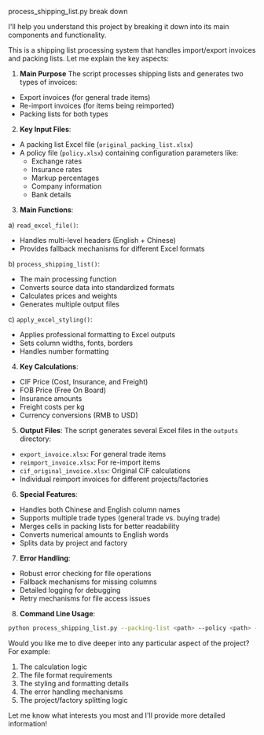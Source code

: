 process_shipping_list.py break down

I'll help you understand this project by breaking it down into its main components and functionality.

This is a shipping list processing system that handles import/export invoices and packing lists. Let me explain the key aspects:

1. **Main Purpose**
The script processes shipping lists and generates two types of invoices:
- Export invoices (for general trade items)
- Re-import invoices (for items being reimported)
- Packing lists for both types

2. **Key Input Files**:
- A packing list Excel file (`original_packing_list.xlsx`)
- A policy file (`policy.xlsx`) containing configuration parameters like:
  - Exchange rates
  - Insurance rates
  - Markup percentages
  - Company information
  - Bank details

3. **Main Functions**:

a) `read_excel_file()`: 
- Handles multi-level headers (English + Chinese)
- Provides fallback mechanisms for different Excel formats

b) `process_shipping_list()`:
- The main processing function
- Converts source data into standardized formats
- Calculates prices and weights
- Generates multiple output files

c) `apply_excel_styling()`:
- Applies professional formatting to Excel outputs
- Sets column widths, fonts, borders
- Handles number formatting

4. **Key Calculations**:
- CIF Price (Cost, Insurance, and Freight)
- FOB Price (Free On Board)
- Insurance amounts
- Freight costs per kg
- Currency conversions (RMB to USD)

5. **Output Files**:
The script generates several Excel files in the `outputs` directory:
- `export_invoice.xlsx`: For general trade items
- `reimport_invoice.xlsx`: For re-import items
- `cif_original_invoice.xlsx`: Original CIF calculations
- Individual reimport invoices for different projects/factories

6. **Special Features**:
- Handles both Chinese and English column names
- Supports multiple trade types (general trade vs. buying trade)
- Merges cells in packing lists for better readability
- Converts numerical amounts to English words
- Splits data by project and factory

7. **Error Handling**:
- Robust error checking for file operations
- Fallback mechanisms for missing columns
- Detailed logging for debugging
- Retry mechanisms for file access issues

8. **Command Line Usage**:
```bash
python process_shipping_list.py --packing-list <path> --policy <path> --output-dir <path> [--debug]
```

Would you like me to dive deeper into any particular aspect of the project? For example:
1. The calculation logic
2. The file format requirements
3. The styling and formatting details
4. The error handling mechanisms
5. The project/factory splitting logic

Let me know what interests you most and I'll provide more detailed information!
